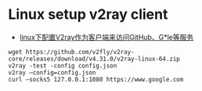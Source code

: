 # Linux setup v2ray client
- [linux下配置V2ray作为客户端来访问GitHub、G*le等服务](https://www.witersen.com/?p=1408)
```shell
wget https://github.com/v2fly/v2ray-core/releases/download/v4.31.0/v2ray-linux-64.zip
v2ray -test -config config.json
v2ray –config=config.json
curl –socks5 127.0.0.1:1080 https://www.google.com
```
